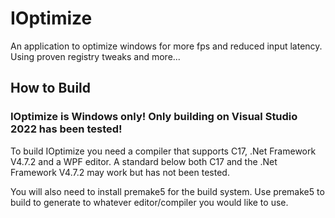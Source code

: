 # IOptimize
An application to optimize windows for more fps and reduced input latency. Using proven registry tweaks and more...

## How to Build 

### **IOptimize is Windows only! Only building on Visual Studio 2022 has been tested!**

To build IOptimize you need a compiler that supports C17, .Net Framework V4.7.2 and a WPF editor. A standard below both C17 and the .Net Framework V4.7.2 may work but has not been tested. 

You will also need to install premake5 for the build system. Use premake5 to build to generate to whatever editor/compiler you would like to use. 
